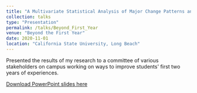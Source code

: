 ```yaml
---
title: "A Multivariate Statistical Analysis of Major Change Patterns and Significant Factors That Influence Graduation Rates: A Case Study at California State University, Long Beach"
collection: talks
type: "Presentation"
permalink: /talks/Beyond_First_Year
venue: "Beyond the First Year"
date: 2020-11-01
location: "California State University, Long Beach"
---
```


Presented the results of my research to a committee of various stakeholders on campus working on ways to improve students' first two years of experiences.

[Download PowerPoint slides here](http://yalequan.github.io/files/Quan_Yale_BFY.pdf)
